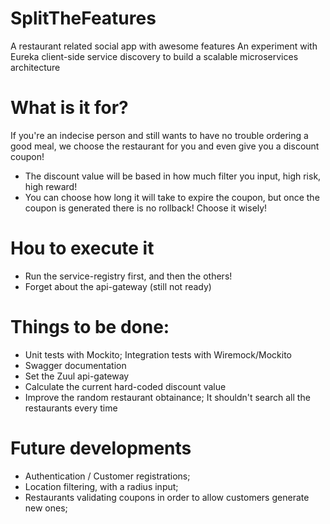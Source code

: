 # SplitTheFeatures
A restaurant related social app with awesome features 
An experiment with Eureka client-side service discovery to build a scalable microservices architecture

# What is it for?
If you're an indecise person and still wants to have no trouble ordering a good meal, we choose the restaurant for you and even give you a discount coupon!
* The discount value will be based in how much filter you input, high risk, high reward!
* You can choose how long it will take to expire the coupon, but once the coupon is generated there is no rollback! Choose it wisely!

# Hou to execute it
* Run the service-registry first, and then the others!
* Forget about the api-gateway (still not ready)

# Things to be done:
* Unit tests with Mockito; Integration tests with Wiremock/Mockito
* Swagger documentation
* Set the Zuul api-gateway
* Calculate the current hard-coded discount value
* Improve the random restaurant obtainance; It shouldn't search all the restaurants every time

# Future developments
* Authentication / Customer registrations;
* Location filtering, with a radius input;
* Restaurants validating coupons in order to allow customers generate new ones;

